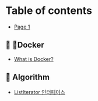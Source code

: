 # Table of contents

* [Page 1](README.md)

## 🐳 Docker

* [What is Docker?](docker/what-is-docker.md)

## 🦣 Algorithm

* [ListIterator 인터페이스](algorithm/listiterator.md)
